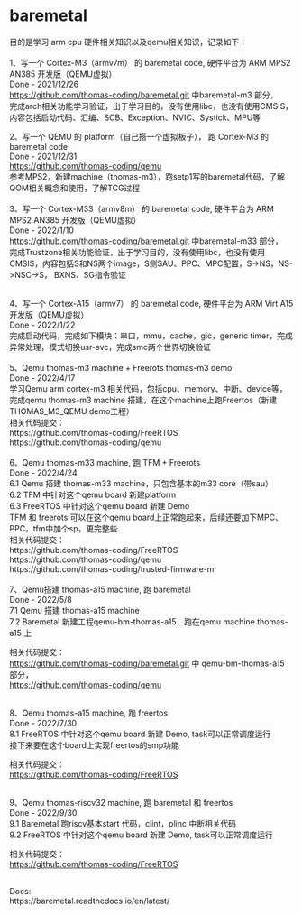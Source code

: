 # baremetal
目的是学习 arm cpu 硬件相关知识以及qemu相关知识，记录如下：<br />
<br />
1、写一个 Cortex-M3（armv7m） 的 baremetal code, 硬件平台为 ARM MPS2 AN385 开发版（QEMU虚拟）<br />
Done - 2021/12/26<br />
https://github.com/thomas-coding/baremetal.git 中baremetal-m3 部分，<br />
完成arch相关功能学习验证，出于学习目的，没有使用libc，也没有使用CMSIS，内容包括启动代码、汇编、SCB、Exception、NVIC、Systick、MPU等<br />

2、写一个 QEMU 的 platform（自己搭一个虚拟板子）， 跑 Cortex-M3 的 baremetal code<br />
Done - 2021/12/31<br />
https://github.com/thomas-coding/qemu<br />
参考MPS2，新建machine（thomas-m3），跑setp1写的baremetal代码，了解QOM相关概念和使用，了解TCG过程<br />
<br />
3、写一个 Cortex-M33（armv8m） 的 baremetal code, 硬件平台为 ARM MPS2 AN385 开发版（QEMU虚拟）<br />
Done - 2022/1/10<br />
https://github.com/thomas-coding/baremetal.git 中baremetal-m33 部分，<br />
完成Trustzone相关功能验证，出于学习目的，没有使用libc，也没有使用CMSIS，内容包括S和NS两个image，S侧SAU、PPC、MPC配置，S->NS，NS->NSC->S， BXNS、SG指令验证<br />

<br />
4、写一个 Cortex-A15（armv7） 的 baremetal code, 硬件平台为 ARM Virt A15 开发版（QEMU虚拟）<br />
Done - 2022/1/22<br />
完成启动代码，完成如下模块：串口，mmu，cache，gic，generic timer，完成异常处理，模式切换usr-svc，完成smc两个世界切换验证<br />

<br />
5、Qemu thomas-m3 machine + Freerots thomas-m3 demo<br />
Done - 2022/4/17<br />
学习Qemu arm cortex-m3 相关代码，包括cpu、memory、中断、device等，完成qemu thomas-m3 machine 搭建，在这个machine上跑Freertos（新建THOMAS_M3_QEMU demo工程）<br />
相关代码提交：<br />
https://github.com/thomas-coding/FreeRTOS<br />
https://github.com/thomas-coding/qemu<br />

<br />
6、Qemu thomas-m33 machine, 跑 TFM + Freerots<br />
Done - 2022/4/24<br />
6.1 Qemu 搭建 thomas-m33 machine，只包含基本的m33 core（带sau）<br />
6.2 TFM 中针对这个qemu board 新建platform <br />
6.3 FreeRTOS 中针对这个qemu board 新建 Demo <br />
TFM 和 freerots 可以在这个qemu board上正常跑起来，后续还要加下MPC、PPC，tfm中加个sp，更完整些 <br />
相关代码提交：<br />
https://github.com/thomas-coding/FreeRTOS<br />
https://github.com/thomas-coding/qemu<br />
https://github.com/thomas-coding/trusted-firmware-m<br />

<br />
7、Qemu搭建 thomas-a15 machine,  跑 baremetal <br />
Done - 2022/5/8<br />
7.1 Qemu 搭建 thomas-a15 machine   <br />
7.2 Baremetal 新建工程qemu-bm-thomas-a15，跑在qemu machine thomas-a15 上 <br />

相关代码提交：<br />
https://github.com/thomas-coding/baremetal.git 中 qemu-bm-thomas-a15 部分，<br />
https://github.com/thomas-coding/qemu<br />

<br />
8、Qemu thomas-a15 machine,  跑 freertos <br />
Done - 2022/7/30<br />
8.1 FreeRTOS 中针对这个qemu board 新建 Demo, task可以正常调度运行 <br />
接下来要在这个board上实现freertos的smp功能

相关代码提交：<br />
https://github.com/thomas-coding/FreeRTOS<br />

<br />
9、Qemu thomas-riscv32 machine,  跑 baremetal 和 freertos <br />
Done - 2022/9/30<br />
9.1 Baremetal 跑riscv基本start 代码，clint，plinc 中断相关代码 <br />
9.2 FreeRTOS 中针对这个qemu board 新建 Demo, task可以正常调度运行 <br />

相关代码提交：<br />
https://github.com/thomas-coding/FreeRTOS<br />


<br />
Docs:<br />
    https://baremetal.readthedocs.io/en/latest/
